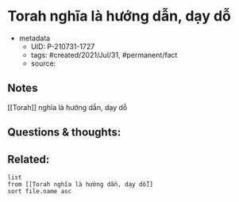 # Torah nghĩa là hướng dẫn, dạy dỗ

- metadata
	- UID: P-210731-1727
	- tags: #created/2021/Jul/31, #permanent/fact 
	- source: 

## Notes
[[Torah]] nghĩa là hướng dẫn, dạy dỗ

## Questions & thoughts:

## Related:
```dataview
list
from [[Torah nghĩa là hướng dẫn, dạy dỗ]]
sort file.name asc
```
